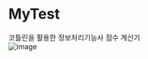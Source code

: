 # MyTest
코틀린을 활용한 정보처리기능사 점수 계산기<br>
![image](https://user-images.githubusercontent.com/88234731/196206091-c7691982-7519-43e5-ad51-323b93e01007.png)

